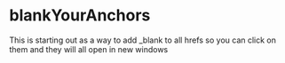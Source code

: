 # blankYourAnchors
This is starting out as a way to add _blank to all hrefs so you can click on them and they will all open in new windows
